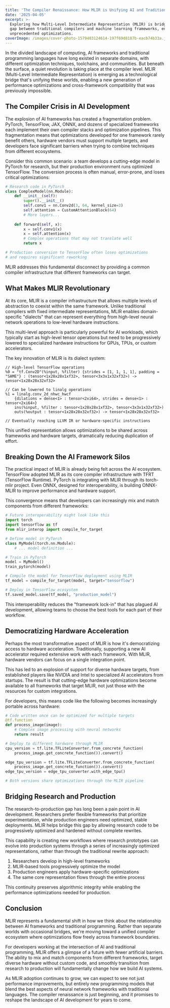 ```yaml
---
title: 'The Compiler Renaissance: How MLIR is Unifying AI and Traditional Programming'
date: '2025-04-05'
excerpt: >-
  Exploring how Multi-Level Intermediate Representation (MLIR) is bridging the
  gap between traditional compilers and machine learning frameworks, enabling
  unprecedented optimizations.
coverImage: /images/cover-photo-1579403124614-197f69d8187b-eacb74b33a.jpg
---
```

In the divided landscape of computing, AI frameworks and traditional programming languages have long existed in separate domains, with different optimization techniques, toolchains, and communities. But beneath the surface, a quiet revolution is taking place at the compiler level. MLIR (Multi-Level Intermediate Representation) is emerging as a technological bridge that's unifying these worlds, enabling a new generation of performance optimizations and cross-framework compatibility that was previously impossible.

## The Compiler Crisis in AI Development

The explosion of AI frameworks has created a fragmentation problem. PyTorch, TensorFlow, JAX, ONNX, and dozens of specialized frameworks each implement their own compiler stacks and optimization pipelines. This fragmentation means that optimizations developed for one framework rarely benefit others, hardware vendors must support multiple targets, and developers face significant barriers when trying to combine techniques from different ecosystems.

Consider this common scenario: a team develops a cutting-edge model in PyTorch for research, but their production environment runs optimized TensorFlow. The conversion process is often manual, error-prone, and loses critical optimizations:

```python
# Research code in PyTorch
class ComplexModel(nn.Module):
    def __init__(self):
        super().__init__()
        self.conv1 = nn.Conv2d(3, 64, kernel_size=3)
        self.attention = CustomAttentionBlock(64)
        # More layers...
    
    def forward(self, x):
        x = self.conv1(x)
        x = self.attention(x)
        # Complex operations that may not translate well
        return x

# Production conversion to TensorFlow often loses optimizations
# and requires significant reworking
```

MLIR addresses this fundamental disconnect by providing a common compiler infrastructure that different frameworks can target.

## What Makes MLIR Revolutionary

At its core, MLIR is a compiler infrastructure that allows multiple levels of abstraction to coexist within the same framework. Unlike traditional compilers with fixed intermediate representations, MLIR enables domain-specific "dialects" that can represent everything from high-level neural network operations to low-level hardware instructions.

This multi-level approach is particularly powerful for AI workloads, which typically start as high-level tensor operations but need to be progressively lowered to specialized hardware instructions for GPUs, TPUs, or custom accelerators.

The key innovation of MLIR is its dialect system:

```mlir
// High-level TensorFlow operations
%0 = "tf.Conv2D"(%input, %filter) {strides = [1, 1, 1, 1], padding = "SAME"} : (tensor<1x28x28x1xf32>, tensor<3x3x1x32xf32>) -> tensor<1x28x28x32xf32>

// Can be lowered to linalg operations
%1 = linalg.conv_2d_nhwc_hwcf
    {dilations = dense<1> : tensor<2xi64>, strides = dense<1> : tensor<2xi64>}
    ins(%input, %filter : tensor<1x28x28x1xf32>, tensor<3x3x1x32xf32>)
    outs(%output : tensor<1x28x28x32xf32>) -> tensor<1x28x28x32xf32>

// Eventually reaching LLVM IR or hardware-specific instructions
```

This unified representation allows optimizations to be shared across frameworks and hardware targets, dramatically reducing duplication of effort.

## Breaking Down the AI Framework Silos

The practical impact of MLIR is already being felt across the AI ecosystem. TensorFlow adopted MLIR as its core compiler infrastructure with TFRT (TensorFlow Runtime). PyTorch is integrating with MLIR through its torch-mlir project. Even ONNX, designed for interoperability, is building ONNX-MLIR to improve performance and hardware support.

This convergence means that developers can increasingly mix and match components from different frameworks:

```python
# Future interoperability might look like this
import torch
import tensorflow as tf
from mlir_interop import compile_for_target

# Define model in PyTorch
class MyModel(torch.nn.Module):
    # ... model definition ...

# Train in PyTorch
model = MyModel()
train_pytorch(model)

# Compile the model for TensorFlow deployment using MLIR
tf_model = compile_for_target(model, target="tensorflow")

# Deploy in TensorFlow ecosystem
tf.saved_model.save(tf_model, "production_model")
```

This interoperability reduces the "framework lock-in" that has plagued AI development, allowing teams to choose the best tools for each part of their workflow.

## Democratizing Hardware Acceleration

Perhaps the most transformative aspect of MLIR is how it's democratizing access to hardware acceleration. Traditionally, supporting a new AI accelerator required extensive work with each framework. With MLIR, hardware vendors can focus on a single integration point.

This has led to an explosion of support for diverse hardware targets, from established players like NVIDIA and Intel to specialized AI accelerators from startups. The result is that cutting-edge hardware optimizations become available to all frameworks that target MLIR, not just those with the resources for custom integrations.

For developers, this means code like the following becomes increasingly portable across hardware:

```python
# Code written once can be optimized for multiple targets
@tf.function
def process_image(image):
    # Complex image processing with neural networks
    return result

# Deploy to different hardware through MLIR
cpu_version = tf.lite.TFLiteConverter.from_concrete_function(
    process_image.get_concrete_function()).convert()

edge_tpu_version = tf.lite.TFLiteConverter.from_concrete_function(
    process_image.get_concrete_function()).convert()
edge_tpu_version = edge_tpu_converter.with_edge_tpu()

# Both versions share optimizations through the MLIR pipeline
```

## Bridging Research and Production

The research-to-production gap has long been a pain point in AI development. Researchers prefer flexible frameworks that prioritize experimentation, while production engineers need optimized, stable deployments. MLIR helps bridge this gap by allowing research code to be progressively optimized and hardened without complete rewrites.

This capability is creating new workflows where research prototypes can evolve into production systems through a series of increasingly optimized representations, rather than through the traditional rewrite approach:

1. Researchers develop in high-level frameworks
2. MLIR-based tools progressively optimize the model
3. Production engineers apply hardware-specific optimizations
4. The same core representation flows through the entire process

This continuity preserves algorithmic integrity while enabling the performance optimizations needed for production.

## Conclusion

MLIR represents a fundamental shift in how we think about the relationship between AI frameworks and traditional programming. Rather than separate worlds with occasional bridges, we're moving toward a unified compiler ecosystem where optimizations flow freely across framework boundaries.

For developers working at the intersection of AI and traditional programming, MLIR offers a glimpse of a future with fewer artificial barriers. The ability to mix and match components from different frameworks, target diverse hardware without custom code, and smoothly transition from research to production will fundamentally change how we build AI systems.

As MLIR adoption continues to grow, we can expect to see not just performance improvements, but entirely new programming models that blend the best aspects of neural network frameworks with traditional languages. The compiler renaissance is just beginning, and it promises to reshape the landscape of AI development for years to come.
